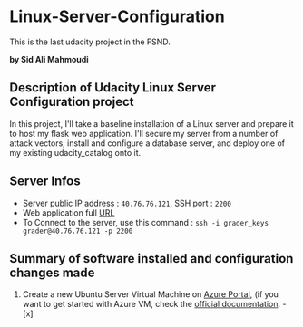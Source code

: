 # Linux-Server-Configuration
This is the last udacity project in the FSND.

**by  Sid Ali Mahmoudi**

## Description of Udacity Linux Server Configuration project

In this project, I'll take a baseline installation of a Linux server and prepare it to host my flask web application. I'll secure my server from a number of attack vectors, install and configure a database server, and deploy one of my existing udacity_catalog onto it.

## Server Infos

- Server public IP address : ```40.76.76.121```, SSH port : ```2200```
- Web application full [URL](http://udacity-catalog.eastus.cloudapp.azure.com)
- To Connect to the server, use this command : ``` ssh -i grader_keys grader@40.76.76.121 -p 2200 ```

## Summary of software installed and configuration changes made

1. Create a new Ubuntu Server Virtual Machine on [Azure Portal](http://portal.azure.com), (if you want to get started with Azure VM, check the [official documentation](https://docs.microsoft.com/en-us/azure/virtual-machines/?WT.mc_id=AzPortal_VM_modern_CmdBar_DocLink). - [x]

